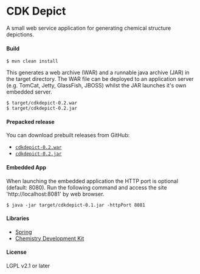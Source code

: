 # CDK Depict

A small web service application for generating chemical structure depictions. 

#### Build

```
$ mvn clean install
```

This generates a web archive (WAR) and a runnable java archive (JAR) in the
target directory. The WAR file can be deployed to an application server (e.g. 
TomCat, Jetty, GlassFish, JBOSS) whilst the JAR launches it's own embedded server.

```
$ target/cdkdepict-0.2.war
$ target/cdkdepict-0.2.jar
```

#### Prepacked release

You can download prebuilt releases from GitHub:
 
 * [`cdkdepict-0.2.war`](https://github.com/cdk/depict/releases/download/0.1/cdkdepict-0.2.war)
 * [`cdkdepict-0.2.jar`](https://github.com/cdk/depict/releases/download/0.1/cdkdepict-0.2.jar)

#### Embedded App

When launching the embedded application the HTTP port is optional (default: 8080). 
Run the following command and access the site 'http://localhost:8081' by web
browser.

```
$ java -jar target/cdkdepict-0.1.jar -httpPort 8081
```

#### Libraries

 * [Spring](http://spring.io/)
 * [Chemistry Development Kit](http://github.com/cdk/cdk)

#### License

LGPL v2.1 or later
